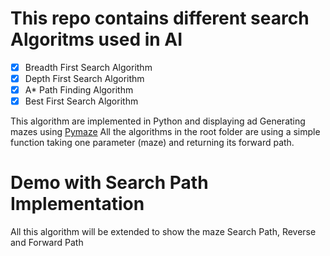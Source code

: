 # This repo contains different search Algoritms used in AI

 - [x] Breadth First Search Algorithm 
 - [x] Depth First Search Algorithm
 - [x] A* Path Finding Algorithm
 - [x] Best First Search Algorithm

This algorithm are implemented in Python and displaying ad Generating mazes using [Pymaze](https://github.com/MAN1986/pyamaze/)
All the algorithms in the root folder are using a simple function taking  one parameter (maze) and returning its forward path.

# Demo with Search Path Implementation

All this algorithm will be extended to show the maze Search Path, Reverse and Forward Path

